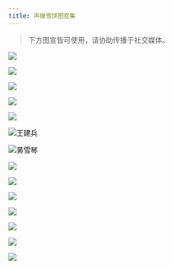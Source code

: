 ```yaml
---
title: 声援雪饼图宣集
---
```


> 下方图宣皆可使用，请协助传播于社交媒体。

![](https://i.imgur.com/NR11tis.png)

![](https://i.imgur.com/nnsGCuv.png)

![](https://i.imgur.com/DgjcEG2.png)

![](https://i.imgur.com/tOVqpaN.png)

![](https://i.imgur.com/QTwsH42.png)

![王建兵](https://i.imgur.com/SAkkUJK.jpg)

![黄雪琴](https://i.imgur.com/LJ89O4t.png)

![](https://i.imgur.com/e4cCmDR.png)

![](https://i.imgur.com/QU56J6Y.png)

![](https://i.imgur.com/1YhOkhb.png)

![](https://i.imgur.com/YnI5BnM.png)

![](https://i.imgur.com/NgTbOx0.png)

![](https://i.imgur.com/TeAqZvB.png)

![](https://i.imgur.com/6YVP4BT.png)
